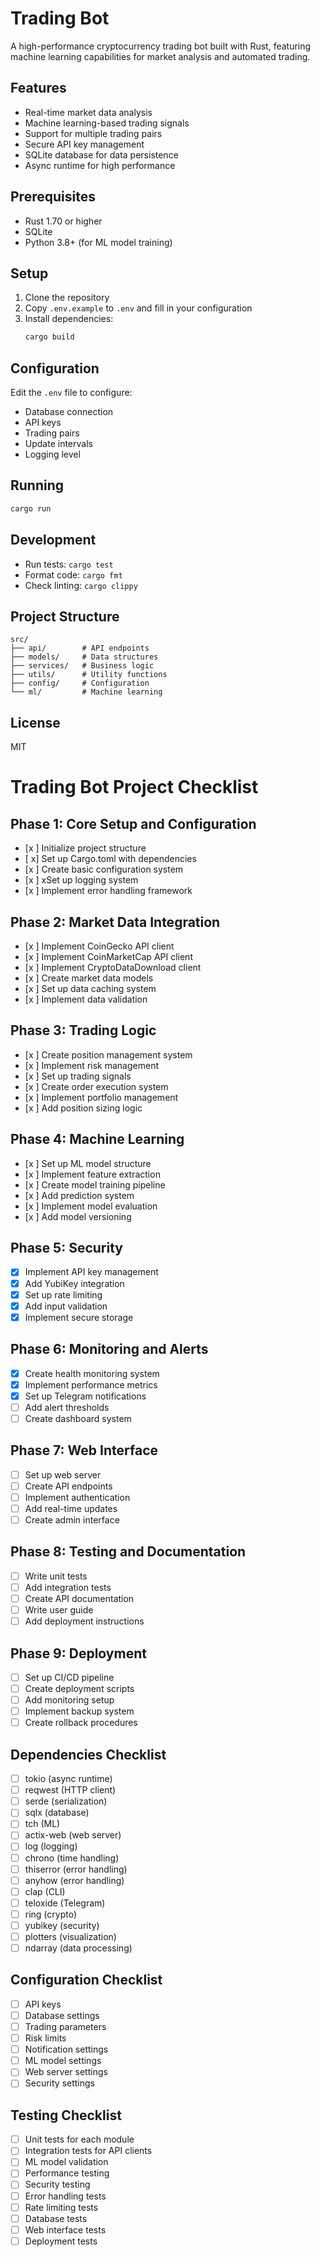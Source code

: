 # Trading Bot

A high-performance cryptocurrency trading bot built with Rust, featuring machine learning capabilities for market analysis and automated trading.

## Features

- Real-time market data analysis
- Machine learning-based trading signals
- Support for multiple trading pairs
- Secure API key management
- SQLite database for data persistence
- Async runtime for high performance

## Prerequisites

- Rust 1.70 or higher
- SQLite
- Python 3.8+ (for ML model training)

## Setup

1. Clone the repository
2. Copy `.env.example` to `.env` and fill in your configuration
3. Install dependencies:
   ```bash
   cargo build
   ```

## Configuration

Edit the `.env` file to configure:
- Database connection
- API keys
- Trading pairs
- Update intervals
- Logging level

## Running

```bash
cargo run
```

## Development

- Run tests: `cargo test`
- Format code: `cargo fmt`
- Check linting: `cargo clippy`

## Project Structure

```
src/
├── api/        # API endpoints
├── models/     # Data structures
├── services/   # Business logic
├── utils/      # Utility functions
├── config/     # Configuration
└── ml/         # Machine learning
```

## License

MIT 

# Trading Bot Project Checklist

## Phase 1: Core Setup and Configuration
- [x ] Initialize project structure
- [ x] Set up Cargo.toml with dependencies
- [x ] Create basic configuration system
- [x ] xSet up logging system
- [x ] Implement error handling framework

## Phase 2: Market Data Integration
- [x ] Implement CoinGecko API client
- [x ] Implement CoinMarketCap API client
- [x ] Implement CryptoDataDownload client
- [x ] Create market data models
- [x ] Set up data caching system
- [x ] Implement data validation

## Phase 3: Trading Logic
- [x ] Create position management system
- [x ] Implement risk management
- [x ] Set up trading signals
- [x ] Create order execution system
- [x ] Implement portfolio management
- [x ] Add position sizing logic

## Phase 4: Machine Learning
- [x ] Set up ML model structure
- [x ] Implement feature extraction
- [x ] Create model training pipeline
- [x ] Add prediction system
- [x ] Implement model evaluation
- [x ] Add model versioning

## Phase 5: Security
- [x] Implement API key management
- [x] Add YubiKey integration
- [x] Set up rate limiting
- [x] Add input validation
- [x] Implement secure storage

## Phase 6: Monitoring and Alerts
- [x] Create health monitoring system
- [x] Implement performance metrics
- [x] Set up Telegram notifications
- [ ] Add alert thresholds
- [ ] Create dashboard system

## Phase 7: Web Interface
- [ ] Set up web server
- [ ] Create API endpoints
- [ ] Implement authentication
- [ ] Add real-time updates
- [ ] Create admin interface

## Phase 8: Testing and Documentation
- [ ] Write unit tests
- [ ] Add integration tests
- [ ] Create API documentation
- [ ] Write user guide
- [ ] Add deployment instructions

## Phase 9: Deployment
- [ ] Set up CI/CD pipeline
- [ ] Create deployment scripts
- [ ] Add monitoring setup
- [ ] Implement backup system
- [ ] Create rollback procedures

## Dependencies Checklist
- [ ] tokio (async runtime)
- [ ] reqwest (HTTP client)
- [ ] serde (serialization)
- [ ] sqlx (database)
- [ ] tch (ML)
- [ ] actix-web (web server)
- [ ] log (logging)
- [ ] chrono (time handling)
- [ ] thiserror (error handling)
- [ ] anyhow (error handling)
- [ ] clap (CLI)
- [ ] teloxide (Telegram)
- [ ] ring (crypto)
- [ ] yubikey (security)
- [ ] plotters (visualization)
- [ ] ndarray (data processing)

## Configuration Checklist
- [ ] API keys
- [ ] Database settings
- [ ] Trading parameters
- [ ] Risk limits
- [ ] Notification settings
- [ ] ML model settings
- [ ] Web server settings
- [ ] Security settings

## Testing Checklist
- [ ] Unit tests for each module
- [ ] Integration tests for API clients
- [ ] ML model validation
- [ ] Performance testing
- [ ] Security testing
- [ ] Error handling tests
- [ ] Rate limiting tests
- [ ] Database tests
- [ ] Web interface tests
- [ ] Deployment tests 